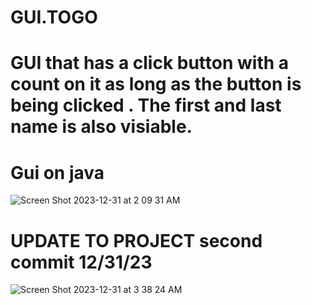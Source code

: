 # GUI.TOGO
# GUI that has a click button with a count on it as long as the button is being clicked . The first and last name is also visiable.
<h1> Gui on java</h1>


![Screen Shot 2023-12-31 at 2 09 31 AM](https://github.com/White-OvO/GUI.TOGO/assets/120700219/4fc100f5-774e-44e2-b853-63bd78e23153)


<h1> UPDATE TO PROJECT second commit 12/31/23 </h1>


![Screen Shot 2023-12-31 at 3 38 24 AM](https://github.com/White-OvO/GUI.TOGO/assets/120700219/73b6be16-4e9d-4ede-9c46-3b6b2d44af41)

